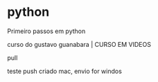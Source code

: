 
# python
Primeiro passos em python

curso do gustavo guanabara | CURSO EM VIDEOS 



pull

teste push criado mac, envio for windos

